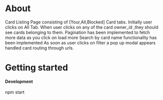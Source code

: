 # About

Card Listing Page consisting of [Your,All,Blocked] Card tabs.
Initially user clicks on All Tab.
When user clicks on any of the card owner_id ,they should see cards belonging to them.
Pagination has been implemented to fetch more data as you click on load more
Search by card name functionality has been implemented
As soon as user clicks on filter a pop up modal appears
handled card routing through urls.

# Getting started

#### Development

npm start
